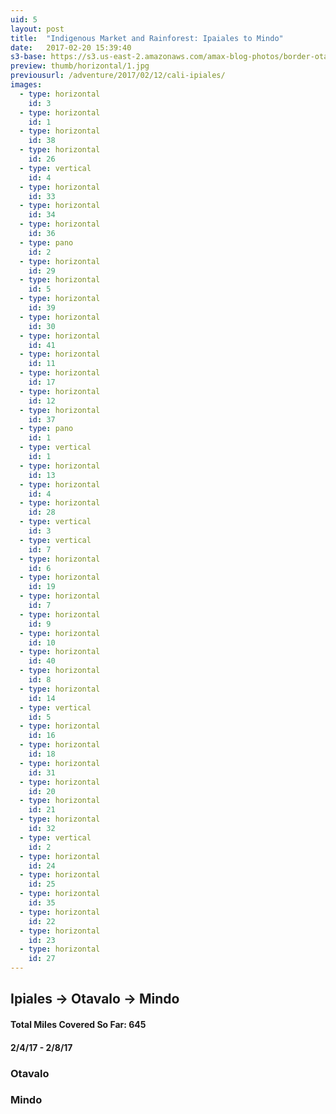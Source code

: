 ```yaml
---
uid: 5
layout: post
title:  "Indigenous Market and Rainforest: Ipaiales to Mindo"
date:   2017-02-20 15:39:40
s3-base: https://s3.us-east-2.amazonaws.com/amax-blog-photos/border-otavalo
preview: thumb/horizontal/1.jpg
previousurl: /adventure/2017/02/12/cali-ipiales/
images:
  - type: horizontal
    id: 3
  - type: horizontal
    id: 1
  - type: horizontal
    id: 38
  - type: horizontal
    id: 26
  - type: vertical
    id: 4
  - type: horizontal
    id: 33
  - type: horizontal
    id: 34
  - type: horizontal
    id: 36
  - type: pano
    id: 2
  - type: horizontal
    id: 29
  - type: horizontal
    id: 5
  - type: horizontal
    id: 39
  - type: horizontal
    id: 30
  - type: horizontal
    id: 41
  - type: horizontal
    id: 11
  - type: horizontal
    id: 17
  - type: horizontal
    id: 12
  - type: horizontal
    id: 37
  - type: pano
    id: 1
  - type: vertical
    id: 1
  - type: horizontal
    id: 13
  - type: horizontal
    id: 4
  - type: horizontal
    id: 28
  - type: vertical
    id: 3
  - type: vertical
    id: 7
  - type: horizontal
    id: 6
  - type: horizontal
    id: 19
  - type: horizontal
    id: 7
  - type: horizontal
    id: 9
  - type: horizontal
    id: 10
  - type: horizontal
    id: 40
  - type: horizontal
    id: 8
  - type: horizontal
    id: 14
  - type: vertical
    id: 5
  - type: horizontal
    id: 16
  - type: horizontal
    id: 18
  - type: horizontal
    id: 31
  - type: horizontal
    id: 20
  - type: horizontal
    id: 21
  - type: horizontal
    id: 32
  - type: vertical
    id: 2
  - type: horizontal
    id: 24
  - type: horizontal
    id: 25
  - type: horizontal
    id: 35
  - type: horizontal
    id: 22
  - type: horizontal
    id: 23
  - type: horizontal
    id: 27
---
```


<div class="post-content">
  <h2>Ipiales -> Otavalo -> Mindo </h2>

  <h4>Total Miles Covered So Far: 645</h4>
  <h4>2/4/17 - 2/8/17</h4>

  <h3>Otavalo</h3>
  <h3>Mindo</h3>
</div>

